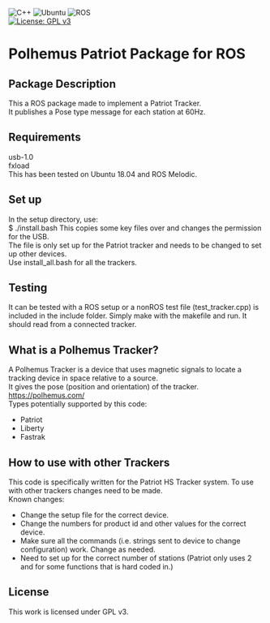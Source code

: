 ![C++](https://img.shields.io/badge/c++-%2300599C.svg?style=for-the-badge&logo=c%2B%2B&logoColor=white)
![Ubuntu](https://img.shields.io/badge/Ubuntu-E95420?style=for-the-badge&logo=ubuntu&logoColor=white)
![ROS](https://img.shields.io/badge/ros-%230A0FF9.svg?style=for-the-badge&logo=ros&logoColor=white)  
[![License: GPL v3](https://img.shields.io/badge/License-GPL%20v3-blue.svg)](https://www.gnu.org/licenses/gpl-3.0)

# Polhemus Patriot Package for ROS  

## Package Description  
This a ROS package made to implement a Patriot Tracker.  
It publishes a Pose type message for each station at 60Hz.  

## Requirements  
usb-1.0  
fxload  
This has been tested on Ubuntu 18.04 and ROS Melodic.

## Set up  
In the setup directory, use:  
$ ./install.bash
This copies some key files over and changes the permission for the USB.  
The file is only set up for the Patriot tracker and needs to be changed to set up other devices.  
Use install_all.bash for all the trackers.  

## Testing
It can be tested with a ROS setup or a nonROS test file (test_tracker.cpp) is included in the include folder.  Simply make with the makefile and run. It should read from a connected tracker.  

## What is a Polhemus Tracker?  
A Polhemus Tracker is a device that uses magnetic signals to locate a tracking device in space relative to a source.  
It gives the pose (position and orientation) of the tracker. https://polhemus.com/  
Types potentially supported by this code:  
* Patriot
* Liberty
* Fastrak

## How to use with other Trackers  
This code is specifically written for the Patriot HS Tracker system. To use with other trackers changes need to be made.  
Known changes:  
* Change the setup file for the correct device.  
* Change the numbers for product id and other values for the correct device.  
* Make sure all the commands (i.e. strings sent to device to change configuration) work.  Change as needed.  
* Need to set up for the correct number of stations (Patriot only uses 2 and for some functions that is hard coded in.)  

## License  
This work is licensed under GPL v3.  
